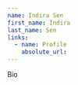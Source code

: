```yaml
---
name: Indira Sen
first_name: Indira
last_name: Sen
links:
  - name: Profile
    absolute_url: 
---
```


Bio
